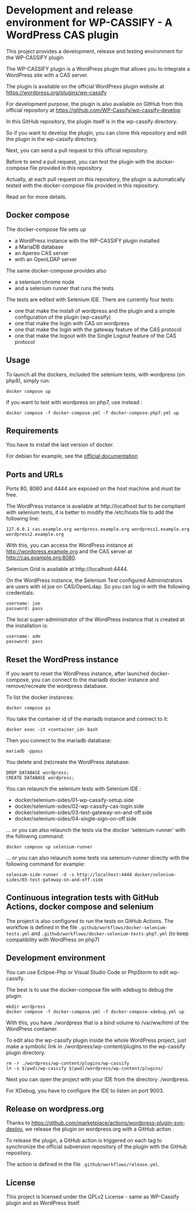 Development and release environment for WP-CASSIFY - A WordPress CAS plugin
============================

This project provides a development, release and testing environment for the WP-CASSIFY plugin

The WP-CASSIFY plugin is a WordPress plugin that allows you to integrate a WordPress site with a CAS server.

The plugin is available on the official WordPress plugin website at https://wordpress.org/plugins/wp-cassify

For development purpose, the plugin is also available on GitHub from this official repository at https://github.com/WP-Cassify/wp-cassify-develop

In this GitHub repository, the plugin itself is in the wp-cassify directory.

So if you want to develop the plugin, you can clone this repository and edit the plugin in the wp-cassify directory.

Next, you can send a pull request to this official repository.

Before to send a pull request, you can test the plugin with the docker-compose file provided in this repository.

Actually, at each pull request on this repository, the plugin is automatically tested with the docker-compose file provided in this repository.

Read on for more details.

## Docker compose

The docker-compose file sets up 
 * a WordPress instance with the WP-CASSIFY plugin installed
 * a MariaDB database
 * an Apereo CAS server
 * with an OpenLDAP server

The same docker-compose provides also 
 * a selenium chrome node
 * and a selenium runner that runs the tests

The tests are edited with Selenium IDE.
There are currently four tests:
 * one that make the install of wordpress and the plugin and a simple configuration of the plugin (wp-cassify)
 * one that make the login with CAS on wordpress
 * one that make the login with the gateway feature of the CAS protocol
 * one that make the logout  with the Single Logout feature of the CAS protocol

## Usage

To launch all the dockers, included the selenium tests, with wordpress (on php8), simply run:
```
docker compose up 
```

If you want to test with wordpress on php7, use instead :
```
docker compose -f docker-compose.yml -f docker-compose-php7.yml up 
```

## Requirements

You have to install the last version of docker.

For debian for example, see the [official documentation](https://docs.docker.com/engine/install/debian/#install-using-the-repository)

## Ports and URLs

Ports 80, 8080 and 4444 are exposed on the host machine and must be free.

The WordPress instance is available at http://localhost but to be compliant with selenium tests, it is better to modify the /etc/hosts file to add the following line:
```
127.0.0.1 cas.example.org wordpress.example.org wordpress1.example.org wordpress2.example.org
```

With this, you can access the WordPress instance at http://wordpress.example.org and the CAS server at http://cas.example.org:8080.

Selenium Grid is available at http://localhost:4444.

On the WordPress instance, the Selenium Test configured Administrators are users with id joe on CAS/OpenLdap.
So you can log in with the following credentials:
```
username: joe
password: pass
```

The local super-administrator of the WordPress instance that is created at the installation is:
```
username: adm
password: pass
```

## Reset the WordPress instance

If you want to reset the WordPress instance, after launched docker-compose, you can connect to the mariadb docker instance and remove/recreate the wordpress database.

To list the docker instances:
```  
docker compose ps
```

You take the container id of the mariadb instance and connect to it:
```
docker exec -it <container_id> bash
```

Then you connect to the mariadb database:
```
mariadb -ppass
```

You delete and (re)create the WordPress database:
```
DROP DATABASE wordpress;
CREATE DATABASE wordpress;
```

You can relaunch the selenium tests with Selenium IDE :
* docker/selenium-sides/01-wp-cassify-setup.side
* docker/selenium-sides/02-wp-cassify-cas-login.side
* docker/selenium-sides/03-test-gateway-on-and-off.side
* docker/selenium-sides/04-single-sign-on-off.side

... or you can also relaunch the tests via the docker 'selenium-runner' with the following command:
```
docker compose up selenium-runner 
```

... or you can also relaunch some tests via selenium-runner directly with the following command for example:
```
selenium-side-runner -d -s http://localhost:4444 docker/selenium-sides/03-test-gateway-on-and-off.side
```

## Continuous integration tests with GitHub Actions, docker compose and selenium

The project is also configured to run the tests on GitHub Actions. 
The workflow is defined in the file `.github/workflows/docker-selenium-tests.yml` and `.github/workflows/docker-selenium-tests-php7.yml` 
(to keep compatibility with WordPress on php7)

## Development environment

You can use Eclipse-Php or Visual Studio Code or PhpStorm to edit wp-cassify.

The best is to use the docker-compose file with xdebug to debug the plugin.
```
mkdir wordpress
docker compose -f docker-compose.yml -f docker-compose-xdebug.yml up
```
With this, you have ./wordpress that is a bind volume to /var/ww/html of the WordPress container.

To edit also the wp-cassify plugin inside the whole WordPress project, just make a symbolic link in ./wordpress/wp-content/plugins to the wp-cassify plugin directory.
```
rm -r ./wordpress/wp-content/plugins/wp-cassify
ln -s $(pwd)/wp-cassify $(pwd)/wordpress/wp-content/plugins/
```

Next you can open the project with your IDE from the directory ./wordpress.

For XDebug, you have to configure the IDE to listen on port 9003. 

## Release on wordpress.org

Thanks to https://github.com/marketplace/actions/wordpress-plugin-svn-deploy, we release the plugin on wordpress.org with a GitHub action .

To release the plugin, a GitHub action is triggered on each tag to synchronize the official subversion repository of the plugin with the GitHub repository. 

The action is defined in the file `.github/workflows/release.yml`.

## License

This project is licensed under the GPLv2 License - same as WP-Cassify plugin and as WordPress itself.
